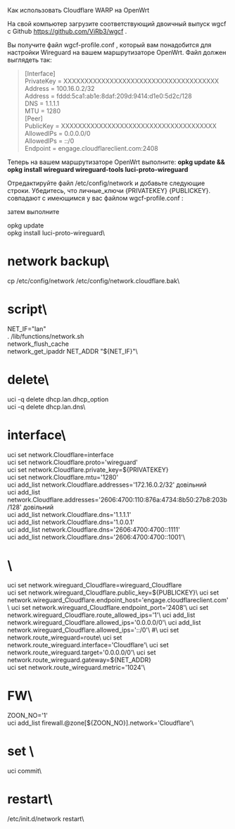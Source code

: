 Как использовать Cloudflare WARP на OpenWrt 

На свой компьютер загрузите соответствующий двоичный выпуск wgcf с Github https://github.com/ViRb3/wgcf .

Вы получите файл wgcf-profile.conf , который вам понадобится для настройки Wireguard на вашем маршрутизаторе OpenWrt. Файл должен выглядеть так:
> [Interface]\
PrivateKey = XXXXXXXXXXXXXXXXXXXXXXXXXXXXXXXXXXXXX\
Address = 100.16.0.2/32\
Address = fddd:5ca1:ab1e:8daf:209d:9414:d1e0:5d2c/128\
DNS = 1.1.1.1\
MTU = 1280\
[Peer]\
PublicKey = XXXXXXXXXXXXXXXXXXXXXXXXXXXXXXXXXXXXX\
AllowedIPs = 0.0.0.0/0\
AllowedIPs = ::/0\
Endpoint = engage.cloudflareclient.com:2408
>

Теперь на вашем маршрутизаторе OpenWrt выполните: **opkg update && opkg install wireguard wireguard-tools luci-proto-wireguard**

Отредактируйте файл /etc/config/network и добавьте следующие строки. Убедитесь, что личные_ключи {PRIVATEKEY} {PUBLICKEY}. совпадают с имеющимся у вас файлом wgcf-profile.conf :

затем выполните 
> 
opkg update\
opkg install luci-proto-wireguard\
# network backup\
cp /etc/config/network /etc/config/network.cloudflare.bak\
# script\
NET_IF="lan"\
. /lib/functions/network.sh\
network_flush_cache\
network_get_ipaddr NET_ADDR "${NET_IF}"\
# delete\
uci -q delete dhcp.lan.dhcp_option\
uci -q delete dhcp.lan.dns\
# interface\
uci set network.Cloudflare=interface\
uci set network.Cloudflare.proto='wireguard'\
uci set network.Cloudflare.private_key=${PRIVATEKEY}\
uci set network.Cloudflare.mtu='1280'\
uci add_list network.Cloudflare.addresses='172.16.0.2/32' довільний\
uci add_list network.Cloudflare.addresses='2606:4700:110:876a:4734:8b50:27b8:203b/128' довільний\
uci add_list network.Cloudflare.dns='1.1.1.1'\
uci add_list network.Cloudflare.dns='1.0.0.1'\
uci add_list network.Cloudflare.dns='2606:4700:4700::1111'\
uci add_list network.Cloudflare.dns='2606:4700:4700::1001'\
# \
uci set network.wireguard_Cloudflare=wireguard_Cloudflare\
uci set network.wireguard_Cloudflare.public_key=${PUBLICKEY}\
uci set network.wireguard_Cloudflare.endpoint_host='engage.cloudflareclient.com'\
uci set network.wireguard_Cloudflare.endpoint_port='2408'\
uci set network.wireguard_Cloudflare.route_allowed_ips='1'\
uci add_list network.wireguard_Cloudflare.allowed_ips='0.0.0.0/0'\
uci add_list network.wireguard_Cloudflare.allowed_ips='::/0'\
#\
uci set network.route_wireguard=route\
uci set network.route_wireguard.interface='Cloudflare'\
uci set network.route_wireguard.target='0.0.0.0/0'\
uci set network.route_wireguard.gateway=${NET_ADDR}\
uci set network.route_wireguard.metric='1024'\
# FW\
ZOON_NO='1'\
uci add_list firewall.@zone[${ZOON_NO}].network='Cloudflare'\
# set \
uci commit\
# restart\
/etc/init.d/network restart\

> 
